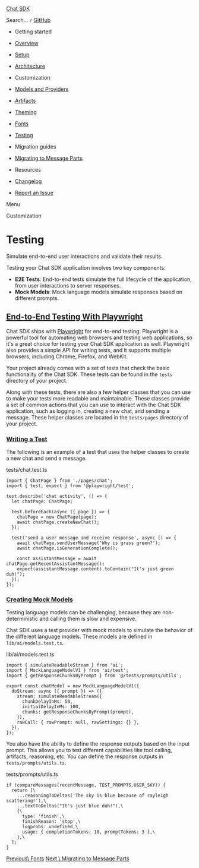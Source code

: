 [Chat SDK](https://chat-sdk.dev/)

Search…
`/` [GitHub](https://github.com/vercel/ai-chatbot)

- Getting started

- [Overview](https://chat-sdk.dev/docs/getting-started/overview)
- [Setup](https://chat-sdk.dev/docs/getting-started/setup)
- [Architecture](https://chat-sdk.dev/docs/getting-started/architecture)

- Customization

- [Models and Providers](https://chat-sdk.dev/docs/customization/models-and-providers)
- [Artifacts](https://chat-sdk.dev/docs/customization/artifacts)
- [Theming](https://chat-sdk.dev/docs/customization/theming)
- [Fonts](https://chat-sdk.dev/docs/customization/fonts)
- [Testing](https://chat-sdk.dev/docs/customization/testing)

- Migration guides

- [Migrating to Message Parts](https://chat-sdk.dev/docs/migration-guides/message-parts)

- Resources

- [Changelog](https://chat-sdk.dev/docs/resources/changelog)
- [Report an Issue](https://chat-sdk.dev/docs/resources/issue)

Menu

Customization

# Testing

Simulate end-to-end user interactions and validate their results.

Testing your Chat SDK application involves two key components:

- **E2E Tests**: End-to-end tests simulate the full lifecycle of the application, from user interactions to server responses.
- **Mock Models**: Mock language models simulate responses based on different prompts.

## [End-to-End Testing With Playwright](https://chat-sdk.dev/docs/customization/testing\#end-to-end-testing-with-playwright)

Chat SDK ships with [Playwright](https://playwright.dev/) for end-to-end testing. Playwright is a powerful tool for automating web browsers and testing web applications, so it's a great choice for testing your Chat SDK application as well. Playwright also provides a simple API for writing tests, and it supports multiple browsers, including Chrome, Firefox, and WebKit.

Your project already comes with a set of tests that check the basic functionality of the Chat SDK. These tests can be found in the `tests` directory of your project.

Along with these tests, there are also a few helper classes that you can use to make your tests more readable and maintainable. These classes provide a set of common actions that you can use to interact with the Chat SDK application, such as logging in, creating a new chat, and sending a message. These helper classes are located in the `tests/pages` directory of your project.

### [Writing a Test](https://chat-sdk.dev/docs/customization/testing\#writing-a-test)

The following is an example of a test that uses the helper classes to create a new chat and send a message.

tests/chat.test.ts

```font-mono
import { ChatPage } from './pages/chat';
import { test, expect } from '@playwright/test';

test.describe('chat activity', () => {
  let chatPage: ChatPage;

  test.beforeEach(async ({ page }) => {
    chatPage = new ChatPage(page);
    await chatPage.createNewChat();
  });

  test('send a user message and receive response', async () => {
    await chatPage.sendUserMessage('Why is grass green?');
    await chatPage.isGenerationComplete();

    const assistantMessage = await chatPage.getRecentAssistantMessage();
    expect(assistantMessage.content).toContain("It's just green duh!");
  });
});
```

### [Creating Mock Models](https://chat-sdk.dev/docs/customization/testing\#creating-mock-models)

Testing language models can be challenging, because they are non-deterministic and calling them is slow and expensive.

Chat SDK uses a test provider with mock models to simulate the behavior of the different language models. These models are defined in `lib/ai/models.test.ts`.

lib/ai/models.test.ts

```font-mono
import { simulateReadableStream } from 'ai';
import { MockLanguageModelV1 } from 'ai/test';
import { getResponseChunksByPrompt } from '@/tests/prompts/utils';

export const chatModel = new MockLanguageModelV1({
  doStream: async ({ prompt }) => ({
    stream: simulateReadableStream({
      chunkDelayInMs: 50,
      initialDelayInMs: 100,
      chunks: getResponseChunksByPrompt(prompt),
    }),
    rawCall: { rawPrompt: null, rawSettings: {} },
  }),
});
```

You also have the ability to define the response outputs based on the input prompt. This allows you to test different capabilities like tool calling, artifacts, reasoning, etc. You can define the response outputs in `tests/prompts/utils.ts`.

tests/prompts/utils.ts

```font-mono
if (compareMessages(recentMessage, TEST_PROMPTS.USER_SKY)) {
  return [\
    ...reasoningToDeltas('The sky is blue because of rayleigh scattering!'),\
    ...textToDeltas("It's just blue duh!"),\
    {\
      type: 'finish',\
      finishReason: 'stop',\
      logprobs: undefined,\
      usage: { completionTokens: 10, promptTokens: 3 },\
    },\
  ];
}
```

[Previous\\
Fonts](https://chat-sdk.dev/docs/customization/fonts) [Next \\
Migrating to Message Parts](https://chat-sdk.dev/docs/migration-guides/message-parts)